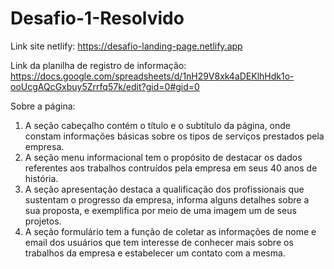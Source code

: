 # Desafio-1-Resolvido
Link site netlify: https://desafio-landing-page.netlify.app

Link da planilha de registro de informação: https://docs.google.com/spreadsheets/d/1nH29V8xk4aDEKlhHdk1o-ooUcgAQcGxbuy5Zrrfq57k/edit?gid=0#gid=0

Sobre a página:

1. A seção cabeçalho contém o título e o subtítulo da página, onde constam informações básicas sobre os tipos de serviços prestados pela empresa.
2. A seção menu informacional tem o propósito de destacar os dados referentes aos trabalhos contruídos pela empresa em seus 40 anos de história.
3. A seção apresentação destaca a qualificação dos profissionais que sustentam o progresso da empresa, informa alguns detalhes sobre a sua proposta, e exemplifica por meio de uma imagem um de seus projetos.
4. A seção formulário tem a função de coletar as informações de nome e email dos usuários que tem interesse de conhecer mais sobre os trabalhos da empresa e estabelecer um contato com a mesma. 
